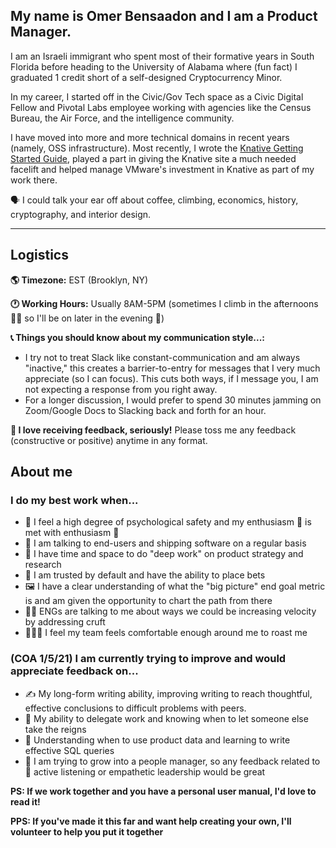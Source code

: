## My name is Omer Bensaadon and I am a Product Manager.

I am an Israeli immigrant who spent most of their formative years in South Florida before heading to the University of Alabama where (fun fact) I graduated 1 credit short of a self-designed Cryptocurrency Minor.

In my career, I started off in the Civic/Gov Tech space as a Civic Digital Fellow and Pivotal Labs employee working with agencies like the Census Bureau, the Air Force, and the intelligence community.

I have moved into more and more technical domains in recent years (namely, OSS infrastructure). Most recently, I wrote the [Knative Getting Started Guide](https://knative.dev/docs/getting-started/), played a part in giving the Knative site a much needed facelift and helped manage VMware's investment in Knative as part of my work there.

🗣 I could talk your ear off about coffee, climbing, economics, history, cryptography, and interior design.

---
## Logistics
**🌎 Timezone:** EST (Brooklyn, NY)

**🕐 Working Hours:** Usually 8AM-5PM (sometimes I climb in the afternoons 🧗🏼 so I'll be on later in the evening 🌚)

**📞  Things you should know about my communication style...:**
- I try not to treat Slack like constant-communication and am always "inactive," this creates a barrier-to-entry for messages that I very much appreciate (so I can focus). This cuts both ways, if I message you, I am not expecting a response from you right away.
- For a longer discussion, I would prefer to spend 30 minutes jamming on Zoom/Google Docs to Slacking back and forth for an hour.

**💬  I love receiving feedback, seriously!** Please toss me any feedback (constructive or positive) anytime in any format.

## About me

### I do my best work when...
* 💖 I feel a high degree of psychological safety and my enthusiasm 🤩 is met with enthusiasm 🤩
* 🚀 I am talking to end-users and shipping software on a regular basis
* 🧠 I have time and space to do "deep work" on product strategy and research
* 🤝 I am trusted by default and have the ability to place bets
* 🖼 I have a clear understanding of what the "big picture" end goal metric is and am given the opportunity to chart the path from there
* 🧑‍💻 ENGs are talking to me about ways we could be increasing velocity by addressing cruft
* 👨🏻‍🚒 I feel my team feels comfortable enough around me to roast me


### (COA 1/5/21) I am currently trying to improve and would appreciate feedback on...
* ✍️ My long-form writing ability, improving writing to reach thoughtful, effective conclusions to difficult problems with peers.
* 👥 My ability to delegate work and knowing when to let someone else take the reigns
* 🧮 Understanding when to use product data and learning to write effective SQL queries
* 🤠 I am trying to grow into a people manager, so any feedback related to 🦻 active listening or empathetic leadership would be great

**PS: If we work together and you have a personal user manual, I'd love to read it!**

**PPS: If you've made it this far and want help creating your own, I'll volunteer to help you put it together**
